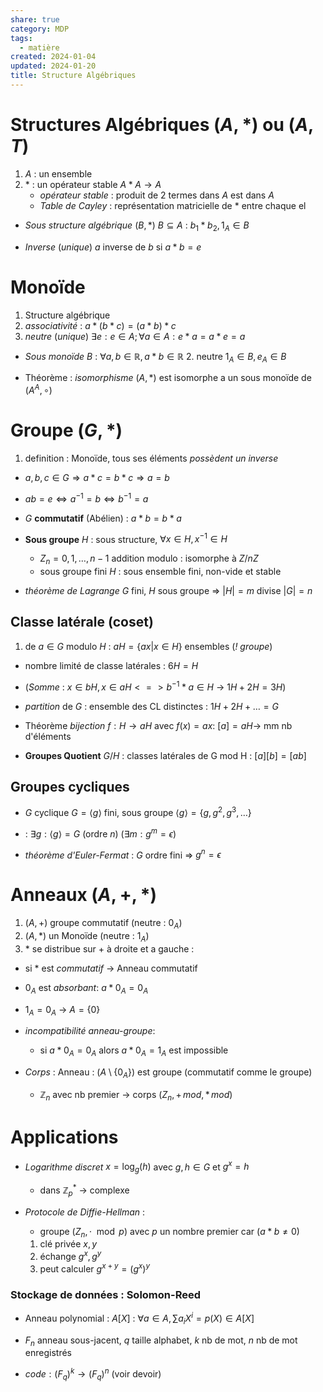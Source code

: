 ```yaml
---  
share: true  
category: MDP  
tags:  
  - matière  
created: 2024-01-04  
updated: 2024-01-20  
title: Structure Algébriques  
---  
```

  
# Structures Algébriques $(A,*)$ ou $(A,T)$  
1. $A$ : un ensemble  
2. $*$ : un opérateur stable     $A*A\to A$  
	- *opérateur stable* : produit de 2 termes dans $A$ est dans $A$  
	- *Table de Cayley* : représentation matricielle de $*$ entre chaque el  
  
  
- *Sous structure algébrique* $(B,*)$  $B \subseteq A$ :  $b_{1}*b_{2}, 1_{A}\in B$  
  
- *Inverse* (*unique*) $a$ inverse de $b$ si $a*b=e$  
# Monoïde  
1. Structure algébrique  
2. *associativité* : $a*(b*c) = (a*b)*c$  
3. *neutre* (*unique*) $\exists e: e \in A; \forall a \in A : e*a=a*e=a$  
  
  
- *Sous monoïde* $B$ : $\forall a,b \in \mathbb{R}, a*b \in \mathbb{R}$ 2. neutre $1_A \in B, e_A \in B$  
  
- Théorème : *isomorphisme* $(A,*)$ est isomorphe a un sous monoïde de $(A^A, \circ)$  
  
# Groupe $(G,*)$  
1. definition : Monoïde,  tous ses éléments *possèdent un inverse*  
  
  
- $a,b,c \in G \Rightarrow  a*c=b*c \Rightarrow a=b$  
  
- $ab=e \iff a^{-1}=b\iff b^{-1}=a$  
  
- $G$ **commutatif** (Abélien) : $a*b=b*a$  
  
- **Sous groupe** $H$ : sous structure, $\forall x \in H, x^{-1} \in H$  
	- $Z_{n}=0,1,\dots, n-1$ addition modulo : isomorphe à $Z/nZ$    
	- sous groupe fini $H$ : sous ensemble fini, non-vide et stable   
  
- *théorème de Lagrange* $G$ fini, $H$ sous groupe ⇒ $|H|=m$ divise $|G|=n$  
## Classe latérale (coset)  
1. de $a\in G$ modulo $H$ : $aH = \{ax|x \in H\}$ ensembles  (*! groupe*)  
  
  
- nombre limité de classe latérales : $6H = H$  
  
- (*Somme* : $x \in bH, x \in aH <=> b^{-1}*a  \in H$ → $1H + 2H = 3H$)  
  
- *partition* de $G$ : ensemble des CL distinctes : $1H+2H+\dots=G$  
  
- Théorème *bijection* $f:H\to aH$  avec $f(x)=ax$: $[a]=aH$→ mm nb d'éléments  
  
- **Groupes Quotient** $G /H$ : classes latérales de G mod H : $[a][b]=[ab]$  
## Groupes cycliques  
  
- $G$ cyclique $G=\langle g \rangle$ fini, sous groupe $\langle g \rangle =\{ g, g^2, g^3, \dots \}$  
  
- : $\exists g:\langle g \rangle=G$ (ordre $n$) ($\exists m:g^m=\epsilon$)  
  
- *théorème d'Euler-Fermat* : $G$ ordre fini ⇒ $g^n=\epsilon$  
# Anneaux $(A, +, *)$  
1. $(A,+)$ groupe commutatif (neutre : $0_{A}$)  
2. $(A,*)$ un Monoïde (neutre : $1_{A}$)  
3. $*$ se distribue sur $+$ à droite et a gauche :  
  
  
- si $*$ est *commutatif* → Anneau commutatif  
  
- $0_{A}$ est *absorbant*: $a*0_{A}=0_{A}$  
  
- $1_{A}=0_{A}$ → $A=\{ 0 \}$  
  
- *incompatibilité anneau-groupe*:  
	- si $a*0_{A}=0_{A}$ alors  $a*0_{A}=1_{A}$ est impossible  
  
- *Corps* : Anneau : $(A\setminus \{0_{A}  \})$ est groupe (commutatif comme le groupe)  
	- $\mathbb{Z}_{n}$ avec nb premier → corps $(Z_{n}, +\,mod, *\,mod)$  
  
# Applications  
  
- *Logarithme discret* $x=\log_{g}(h)$ avec $g,h\in G$ et $g^x=h$  
	- dans $\mathbb{Z}_{p}^*$ → complexe  
  
- *Protocole de Diffie-Hellman* :  
	- groupe $(Z_{n}, \cdot \mod p)$ avec $p$ un nombre premier car ($a*b\neq 0$)  
	1. clé privée $x,y$  
	2. échange $g^x, g^y$  
	3. peut calculer $g^{x+y}=(g^x)^y$   
  
### Stockage de données : Solomon-Reed  
  
- Anneau polynomial : $A[X]$ : $\forall a \in A,  \sum a_{i}X^i=p(X) \in A[X]$  
  
- $F_{n}$ anneau sous-jacent, $q$ taille alphabet, $k$ nb de mot, $n$ nb de mot enregistrés  
  
- $code :(F_{q})^k\to(F_{q})^n$ (voir devoir)  
